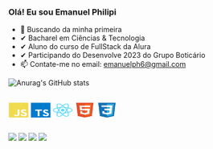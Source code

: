 ### Olá! Eu sou Emanuel Philipi

- 🔭 Buscando da minha primeira 
- ✔ Bacharel em Ciências & Tecnologia
- ✔ Aluno do curso de FullStack da Alura 
- ✔ Participando do Desenvolve 2023 do Grupo Boticário
- 📫 Contate-me no email: emanuelph6@gmail.com 

![Anurag's GitHub stats](https://github-readme-stats.vercel.app/api?username=Emanuelph23&show_icons=true&theme=dark)

<div style="display: inline_block"><br>
  <img align="center" alt="Emanuel-Js" height="30" width="40" src="https://raw.githubusercontent.com/devicons/devicon/master/icons/javascript/javascript-plain.svg">
  <img align="center" alt="Emanuel-Ts" height="30" width="40" src="https://raw.githubusercontent.com/devicons/devicon/master/icons/typescript/typescript-plain.svg">
  <img align="center" alt="Emanuel-React" height="30" width="40" src="https://raw.githubusercontent.com/devicons/devicon/master/icons/react/react-original.svg">
  <img align="center" alt="Emanuel-HTML" height="30" width="40" src="https://raw.githubusercontent.com/devicons/devicon/master/icons/html5/html5-original.svg">
  <img align="center" alt="Emanuel-CSS" height="30" width="40" src="https://raw.githubusercontent.com/devicons/devicon/master/icons/css3/css3-original.svg">
</div>

##
 
<div> 
  <a href="#" target="_blank"><img src="https://img.shields.io/badge/-Instagram-%23E4405F?style=for-the-badge&logo=instagram&logoColor=white" target="_blank"></a>
 <a href="#" target="_blank"><img src="https://img.shields.io/badge/Discord-7289DA?style=for-the-badge&logo=discord&logoColor=white" target="_blank"></a> 
  <a href = "emailto:contatoemanuelph6@gmail.com"><img src="https://img.shields.io/badge/-Gmail-%23333?style=for-the-badge&logo=gmail&logoColor=white" target="_blank"></a>
  <a href="https://www.linkedin.com/in/emanuel-philipi-dantas-macedo-101421255?    lipi=urn%3Ali%3Apage%3Ad_flagship3_profile_view_base_contact_details%3BBj7DpYS%2FSOq1KaWlKCQmGQ%3D%3D" target="_blank"><img src="https://img.shields.io/badge/-LinkedIn-%230077B5?style=for-the-badge&logo=linkedin&logoColor=white" target="_blank"></a>  
</div>

